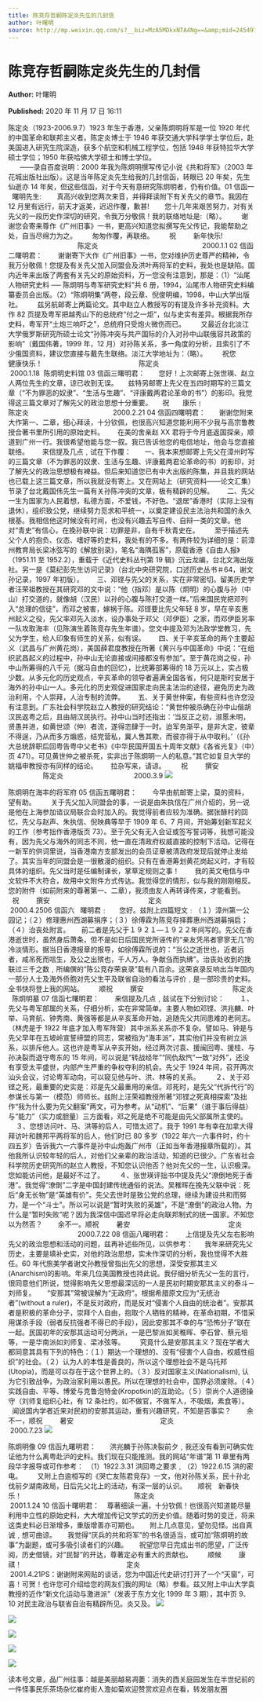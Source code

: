```yaml
---
title: 陈竞存哲嗣陈定炎先生的几封信
author: 叶曙明
source: http://mp.weixin.qq.com/s?__biz=MzA5MDkxNTA4Ng==&amp;mid=2454910309&amp;idx=1&amp;sn=c737c05981060cde80ed8a5feb8e016a&amp;chksm=87a23d04b0d5b4123193c79014b0385674a9bad5eab08d711dff7d8b7baad0ae82b5abae962a&poc_token=HJ_Do2ejHyO-wNZGG8Q1S8FdPgy1YBBEob-nUEme
---
```


# 陈竞存哲嗣陈定炎先生的几封信

**Author:** 叶曙明

**Published:** 2020 年 11 月 17 日 16:11

陈定炎（1923-2006.9.7）1923 年生于香港，父亲陈炯明将军是一位 1920 年代的中国革命和联邦主义者。陈定炎博士于 1946 年获交通大学科学学士学位后，赴美国进入研究生院深造，获多个航空和机械工程学位，包括 1948 年获特拉华大学硕士学位；1950 年获哈佛大学硕士和博士学位。                                                        ——录自百度说明：2000 年我为陈炯明撰写传记小说《共和将军》（2003 年花城出版社出版）。这是当年陈定炎先生给我的几封信函，转眼已 20 年矣，先生仙逝亦 14 年矣，但这些信函，对于今天有意研究陈炯明者，仍有价值。01 信函一   曙明先生:        真高兴收到您两次来音，并得拜读附下有关先父的章节。我因在 12 月里有远行，前天才返美，迟迟作覆，歉甚!        您十几年来艰苦努力，对有关先父的一段历史作深切的研究，令我万分敬佩！我的联络地址是:（略）。        谢谢您会寄来尊作《广州旧事》一书，更高兴知道您拟撰写先父传记，我能帮助之处，自当尽绵力为之。        匆匆作覆，再联络。        祝         新年快乐!                                                    陈定炎                                                      2000.1.1 02 信函二曙明君：        谢谢寄下大作《广州旧事》一书，您对维护历史尊严的精神，令我万分敬佩！您提及有关先父加入同盟会及洪叶两将军的史料，我处也是缺陷。国内近年来出版了两套有关先父的原始资料，万一您没有注意到，那是：（1）“汕尾人物研究史料 ── 陈炯明与粤军研究史料”共 6 册，1994，汕尾市人物研究史料编纂委员会出版。（2）“陈炯明集”两卷，段云章、倪俊明编，1998，中山大学出版社。        兹另航邮寄上两篇论文。其中赵立人教授写的有提及许多补充资料。大作 82 页提及粤军把越秀山下的总统府“付之一炬”，似与史实有差异。根据我所存史料，粤军开“土炮三响吓之”，总统府只受炮火微伤而已。        又最近台北淡江大学俄罗斯研究所硕士论文“孙陈冲突与共产国际的介入对孙中山联俄容共政策的影响”（戴国伟著，1999 年，12 月）对孙陈关系，多一角度的分析，且索引了不少俄国资料，建议您直接与戴先生联络。淡江大学地址为：（略）。        祝您         健康快乐！                                                  陈定炎                                              2000.1.18  陈炯明史料馆 03 信函三曙明君：　　您好！上次邮寄上张世瑛、赵立人两位先生的文章，谅已收到无误。　　兹特另邮寄上先父在五四时期写的三篇文章（“不为罪恶的奴隶”、“生活与生趣”、“评康戴两君论革命的书”）的影印。我觉得这三篇文章对了解先父的政治思想十分重要。　　祝       康乐﹗　　　　　　　　　　　　陈定炎　　　　　　　　　　　　 2000.2.21 04 信函四曙明君：       谢谢您附来大作第一、二章，细心拜读，十分钦佩，也很高兴知道您能利用不少我与高宗鲁教授合著书里所引用的原始史料。       在美的舍亲赵 XX 君将于今月底返国探亲，顺道到广州一行。我很希望他能与您一叙。我已告诉他您的电信地址，他会与您直接联络。       来信提及几点﹐试在下作覆：       一、我本来想邮寄上先父在漳州时写的三篇文章（不为罪恶的奴隶、生活与生趣、评康戴两君论革命的书）的影印，对了解先父的政治思想极有裨益。但后来知道您已有中大出版的陈集，并且我的网站也已载上这三篇文章，所以我就没有寄上。又在网站上（研究资料——论文汇集）节录了台北戴国伟先生一篇有关孙陈冲突的文章，极有精辟的见解。       二、先父一生为国家为人民着想，私德方面，不爱钱，不好色。“退居”香港时（实际上没有退休），组织致公党，继续努力觅求和平统一，以奠定建设民主法治共和国的永久根基。我相信他这时候没有时间，也没有兴趣去写自传、自辩一类的文章。他对“青史”有信心，在挽孙联中说：功罪是非，自有千秋青史在。        至于描述先父个人的抱负、仪态、嗜好等的史料，我处有的不多。有两件较为详细的是：前漳州教育局长梁冰弦写的《解放别录》，笔名“海隅孤客”，原载香港《自由人报》（1951.11 至 1952.2），重载于《近代史料丛刊第 19 辑》沉云龙编，台北文海出版社。另一是《莫纪彭先生访问记录》（台北中央研究院，口述历史丛书＃64，谢文孙记录，1997 年初版）。       三、邓铿与先父的关系，实在非常密切。留美历史学者汪荣祖教授在其研究邓的文中说：“他（指邓）是以陈（炯明）的心腹与孙（中山）打交道的，就像胡（汉民）以孙的心腹与陈打交道一样。”后来国民党把邓列入“总理的信徒”，而邓之被害，嫁祸于陈。邓铿要比先父年轻 8 岁，早在辛亥惠州起义之役，先父率邓先入淡水，设办事处于邓父（邓伊臣）之家，而邓伊臣另率一队攻取海丰（见陈演生着陈竞存先生年谱）。您文中提及邓为法政学堂教习，先父为学生，给人印象有师生的关系，似有误。       四、关于辛亥革命的两个主要起义（武昌与广州黄花岗），美国薛君度教授在所著《黄兴与中国革命》中说：“在组织武昌起义的过程中，孙中山无论直接或间接都没有参加”。至于黄花岗之役，孙中山所筹得的八千元（据冯自由的回忆），比统筹部筹得的 18 万元以上，实占极少数。从多元化的历史观点，辛亥革命的领导者遍满全国各省，何只是斯时安居于海外的孙中山一人。多元化的历史观促进国家走向民主法治的途径，避免历史为政治利用，个人崇拜，人治专制的流弊。       五、关于黄世仲案，有些资料也许您没有注意到。广东社会科学院赵立人教授的研究结论：“黄世仲被杀确在孙中山偕胡汉民返粤之后，且由胡汉民执行。孙中山当时还指出：‘当反正之初，淑慝未明，贤愚并进，如黄世颂（仲）者流，遂得恣肆于一时。迨军务渐平，是非大定，彼辈不得逞，乃从而多方煽惑，结党营私，冀人售其欺，而彼亦得于从中取利。’（《孙大总统辞职后回粤告粤中父老书》《中华民国开国五十周年文献》《各省光复》（中）页 471）。可见黄世仲之被杀死，实非出于陈炯明一人的私意。”其它如复旦大学的姚福申教授亦有同样的结论。       拉杂写来，请谅。        祝         撰安                                     陈定炎　　　　　　　　　　 2000.3.9 ![](https://mmbiz.qpic.cn/mmbiz_gif/Ljib4So7yuWiaIb4KlDoxKHC7DicT0wEDGpBc5e57cfof3l37vibKvWxIDvic5Yb3X7SIcJF7k6lLCnZof3m16Ub5hQ/640?wx_fmt=gif)

陈炯明在海丰的将军府 05 信函五曙明君：        今早由航邮寄上梁，莫的资料，望有助。        关于先父加入同盟会的事，一说是由朱执信在广州介绍的，另一说是他在上海参加谘议局联合会时加入的。我觉得前者应较为准确。据张醁村的回忆，先父与赵声、朱执信、倪映典等早于 1909 年 6、7 月间，开始筹划新军起义的工作（参考拙作香港版页 73）。至于先父有无入会证或签写誓词等，我想可能没有，因为先父与海外的同志不同，他一直在清政府权威直接的控制下活动。记得在一新军的供词里说，当香港南方支部发出的会员证章被清政府发现后就停止发给了。其实当年的同盟会是一很散漫的组织。只有在香港筹划黄花岗起义时，才有较具体的组织。先父当时是任编制课长，掌草定规则之事！        我的英文电信与中文软件不大符合，故用中文附件方式传达。我觉得您的情形，似与我的刚刚相反。您的附件（如前附来的尊著第一、二章），我须由友人再转译传来，才能看到。        祝         撰安                                                   定炎                                            2000.4.2506 信函六   曙明君﹕      您好。兹附上四篇短文﹕（１）漳州第一公园记；（２）修理惠州西湖募捐序；（３）徐傅霖为陈竞存择葬惠州西湖募捐启；（４）治丧处附言。      前二者是先父于１９２１—１９２２年间写的。先父在香港逝世时，虽然身后萧条，但不是如日后国民党所诬传的“亲友凭吊者寥寥无几”的冷淡情形。据当日香港报章的报导，如徐傅霖所说的：“当公之逝世也，近者远者，咸吊死而唁生，及公之出殡也，千人万人，争献刍而执绋”。治丧处收到的挽联过三千之数﹐所编僎的“陈公竞存荣哀录”载有八百余。这荣哀录反响出当年国内一部分人士及海外侨胞对先父生平及联省自治的看法与评价﹐是一部珍贵的史料。全书快将登上我的网站。        顺祝         撰安　　                                       陈定炎　　　   陈炯明墓 07 信函七曙明君：        来信提及几点﹐兹试在下分别讨论：        １、先父与粤军部属的关系，仔细分析，实在非常简单。主要人物如邓铿、洪兆麟、叶举、马育航、钟秀南、黄强等都是从辛亥革命开始，追随先父共同患难的老同志。（林虎是于 1922 年底才加入粤军阵营）其中派系关系亦不复杂。譬如马、钟是与先父早年在五坡岭宣誓缔盟的同志，常被指为“海丰派”，其实他们并没有树立派系，以排斥他人。这也许是粤军从辛亥开始，经过两次讨袁、援闽回粤、援桂、与孙决裂而退守粤东的 15 年间，可以说是“转战经年”“同仇敌忾”一致“对外”，还没有享受太平盛世，内部产生严重的争权夺利的机会。先父于 1924 年间，召开两次汕头会议，讨论粤军动向，可以窥见他与叶、洪、林等的关系。        ２、关于邓铿之死，最重要的史实是：邓是先父最重用的亲信。邓死时，是先父“代拆代行”的参谋长与第一（模范）师师长。兹附上汪荣祖教授所著“邓铿之死真相探索”及拙作“我为什么要为先父翻案”两文，可为参考。从“动机”、“后果”（谁于事后得益）与“能力”（实力或胆量）三方面看，邓之死是绝不可能是由先父部属所主使的。        ３、您想访问叶、马、洪等的后人，可惜太迟了。我于 1991 年有幸在加拿大得拜访叶和魏邦平两将军的后人，他们时已 80 多岁（1922 年六一六事件时，约十四五岁）告诉我六一六事件是孙中山炮轰广州市（正如当年香港报章所载的）。其他我所认识较年轻的后人，对他们父亲辈的政治活动，知道的已很少。广东省社会科学院历史研究所的赵立人教授，不知您认识他否？他对先父的一生，认识极深。您如能访问他，是最好不过了。        ４、张世瑛评拙书中提及先父“潦倒地死于香港”。我觉得“潦倒”二字是中国封建传统通俗的说法。吴稚晖在挽先父联中说：死后“身无长物”是“英雄有价”。先父去世时是致公党的总理，继续为建设共和而努力，是一个“斗士”。所以可以说是“暂时失败的英雄”，不是“潦倒”的政治人物。为什么是“暂时失败”呢？因为我深信中国迟早将必走向联邦制式的统一国家。不知您以为然否？        余不一。顺祝         暑安                                                   定炎                                           2000.7.22 08 信函八曙明君：        上信提及先父左右影响先父的政治思想和活动的问题，兹再补述些所见，以供参考：      我年来研究先父历史，主要是填补史实，对他的政治思想，实未作深切的分析，我也觉得不大胜任。60 年代旅美学者谢文孙教授曾指出先父的思想，深受安那其主义(Anarchism)的影响。年来几位美国教授也持此说。我仔细分析先父一生的言行，很同意他们所说，觉得影响先父思想最深远的一人是民初时期安那其主义的泰斗－刘师复。      “安那其”常被误解为“无政府”。根据希腊原文应为“无统治者”(without a ruler)，不是反对政府，而是反对“侵害个人自由的统治者”。安那其者是积极的革命分子，崇拜个人自由，抱取个人牺牲的精神，在革命初期，不惜采用谋杀手段（弱者反抗强者不得已的手段），因此安那其不幸的与“恐怖分子”联在一起。民国初年的安那其运动可分两派，一是巴黎派如吴稚晖、李石曾、蔡元培等，一是华南派如刘师复、梁冰弦等。        究竟什么是安那其主义？现在学者大都同意其具有下列的特色：（１）期达一个理想的、没有“侵害个人自由，权威性组织”的社会。（２）认为人的本性是善良的，所以这个理想社会不是乌托邦(Utopia)，而是可以存在于这个世界上的。（３）反对国家主义(Nationalism), 认为它引致战争，为政治家利用以愚民。所以在理想的社会中，国界必须废除。（４）实践自由、平等、博爱与克鲁泡特金(Kropotkin)的互助论。（５）崇尚个人道德操守（刘师复组织心社，有 12 条社约，如不做官，不做军人，不吸烟，素食等）。      闻说国内学者近来对民初的安那其运动，重有兴趣研究，不知是否事实？        余不一，顺祝         暑安                                             定炎                                      2000.7.23 ![](https://mmbiz.qpic.cn/mmbiz_jpg/PJWG74pLsMaBUQmXrPOxFAMcyZ4WGZdJHZ3ialykjdNgqFKGWrgWjZxgp4MefpnC95roE0v8xQKCeViaibXfojZmg/640)

陈炯明像 09 信函九曙明君：　　洪兆麟于孙陈决裂前夕﹐我还没有看到可确实佐证他为什么离粤赴沪的史料。我们现在只能推测。我的网站“年谱”第 11 章里有两段华字报导或可作参考：　（1）1922.3.31 洪回粤之要求﹐（2）1922.6.15 洪的密电。        又附上白逾桓写的《哭亡友陈君竞存》一文，他对孙陈关系，民十孙北伐前夕湖南政局，日后先父北上的活动，有深一层的认识。      顺祝　新春快乐！            　　　　　　　　　　　　　陈定炎                                                    2001.1.24 10 信函十曙明君：    尊著细读一遍，十分钦佩！也很高兴知道能尽量利用中立性的原始史料，大大增加传记文学式的历史价值。随着时势的变迁，将来这类史料必日渐增多，重版增善亦可期也。      附上几点意见，望勿见怪。出自真诚﹐想可曲谅。      我觉得“厌兵的共和将军”的书名很适当，或可加“陈炯明的故事”为副题，或可多吸引读者们的兴趣。      祝望您早日完成出书的愿望，广泛传阅，历史借镜，对“民智”的开达，尊著定必有重大的贡献也。        顺候         康祺！        　　　　　　　　　　　　　定炎                                              2001.4.21PS：谢谢附来网贴的谈话，您为中国近代史研讨打开了一个“天窗”，可喜！可贺！也许您可介绍给您的网友们我的网址（略）参看。兹又附上中山大学袁教授的近作“新文化运动与激进派”（发表于东方文化 1999 年 3 期），其中页 9、10 对民主政治与联省自治有精辟所见。炎又及。 ![](https://mmbiz.qpic.cn/mmbiz_jpg/PJWG74pLsMaBUQmXrPOxFAMcyZ4WGZdJRyIUJduvKSttAq7HWXYRdMgmNZgaUGAyiap8Q89GMnqE933sn2n78bQ/640)

![](https://mmbiz.qpic.cn/mmbiz_png/Ljib4So7yuWgo9icJ0yiaB8Z6ZTqA8dwoCJjsm3p7F1ArljgrWds4NS4VvLkfHia0ibcb8TvYzX2Ybp0Awp9cPzptKQ/640?wx_fmt=png)

![](https://mmbiz.qpic.cn/mmbiz_jpg/PJWG74pLsMaBUQmXrPOxFAMcyZ4WGZdJF8RWrNj2W67SBIaVTqPgTIJDdT5nfCvOib3xrBq6uEH632DNxAER2yg/640)

![](https://mmbiz.qpic.cn/mmbiz_jpg/PJWG74pLsMaBUQmXrPOxFAMcyZ4WGZdJcxIegDuE9lZmF62JOBQ09aruLw0ic9MYg0P25hs6Q1pTu7ZmDE49KzQ/640)

![](https://mmbiz.qpic.cn/mmbiz_png/Ljib4So7yuWia5yEI3gGNicManaZbeC3s9o5iaAvFyL0cNXtpEzMI1HG2ZYibichdJLya22SibQzoibc3BntsFpicvSmPHQ/640?wx_fmt=png)

读本号文章，品广州往事：越是美丽越易凋萎：消失的西关庭园发生在半世纪前的一件怪事民乐茶场杂忆崔府街人澹如菊欢迎赞赏欢迎点在看，转发朋友圈
